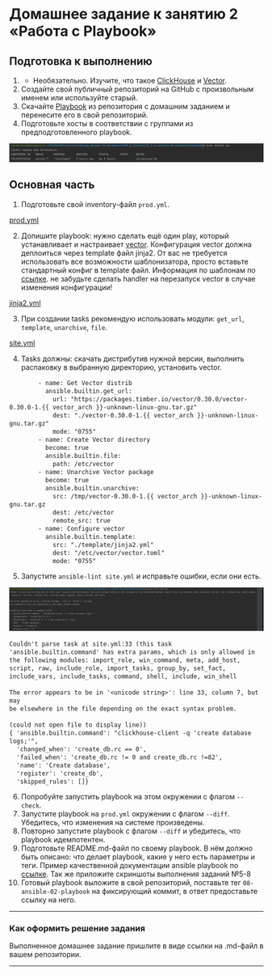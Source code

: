 # Домашнее задание к занятию 2 «Работа с Playbook»

## Подготовка к выполнению

1. * Необязательно. Изучите, что такое [ClickHouse](https://www.youtube.com/watch?v=fjTNS2zkeBs) и [Vector](https://www.youtube.com/watch?v=CgEhyffisLY).
2. Создайте свой публичный репозиторий на GitHub с произвольным именем или используйте старый.
3. Скачайте [Playbook](./playbook/) из репозитория с домашним заданием и перенесите его в свой репозиторий.
4. Подготовьте хосты в соответствии с группами из предподготовленного playbook.

![5.2.0.4.png](playbook%2Fpicture%2F5.2.0.4.png)

## Основная часть

1. Подготовьте свой inventory-файл `prod.yml`.

[prod.yml](playbook%2Finventory%2Fprod.yml)

2. Допишите playbook: нужно сделать ещё один play, который устанавливает и настраивает [vector](https://vector.dev). Конфигурация vector должна деплоиться через template файл jinja2. От вас не требуется использовать все возможности шаблонизатора, просто вставьте стандартный конфиг в template файл. Информация по шаблонам по [ссылке](https://www.dmosk.ru/instruktions.php?object=ansible-nginx-install). не забудьте сделать handler на перезапуск vector в случае изменения конфигурации!

[jinja2.yml](playbook%2Fgroup_vars%2Ftemplate%2Fjinja2.yml)

3. При создании tasks рекомендую использовать модули: `get_url`, `template`, `unarchive`, `file`.

[site.yml](playbook%2Fsite.yml)

4. Tasks должны: скачать дистрибутив нужной версии, выполнить распаковку в выбранную директорию, установить vector.

```
        - name: Get Vector distrib
          ansible.builtin.get_url:
            url: "https://packages.timber.io/vector/0.30.0/vector-0.30.0-1.{{ vector_arch }}-unknown-linux-gnu.tar.gz"
            dest: "./vector-0.30.0-1.{{ vector_arch }}-unknown-linux-gnu.tar.gz"
            mode: "0755"
        - name: Create Vector directory
          become: true
          ansible.builtin.file:
            path: /etc/vector
        - name: Unarchive Vector package
          become: true
          ansible.builtin.unarchive:
            src: /tmp/vector-0.30.0-1.{{ vector_arch }}-unknown-linux-gnu.tar.gz
            dest: /etc/vector
            remote_src: true
        - name: Configure vector
          ansible.builtin.template:
            src: "./template/jinja2.yml"
            dest: "/etc/vector/vector.toml"
            mode: "0755"
```

5. Запустите `ansible-lint site.yml` и исправьте ошибки, если они есть.

![5.2.5.png](playbook%2Fpicture%2F5.2.5.png)

```
Couldn't parse task at site.yml:33 (this task 'ansible.builtin.command' has extra params, which is only allowed in the following modules: import_role, win_command, meta, add_host, script, raw, include_role, import_tasks, group_by, set_fact, include_vars, include_tasks, command, shell, include, win_shell

The error appears to be in '<unicode string>': line 33, column 7, but may
be elsewhere in the file depending on the exact syntax problem.

(could not open file to display line))
{ 'ansible.builtin.command': "clickhouse-client -q 'create database logs;'",
  'changed_when': 'create_db.rc == 0',
  'failed_when': 'create_db.rc != 0 and create_db.rc !=82',
  'name': 'Create database',
  'register': 'create_db',
  'skipped_rules': []}

```

6. Попробуйте запустить playbook на этом окружении с флагом `--check`.
7. Запустите playbook на `prod.yml` окружении с флагом `--diff`. Убедитесь, что изменения на системе произведены.
8. Повторно запустите playbook с флагом `--diff` и убедитесь, что playbook идемпотентен.
9. Подготовьте README.md-файл по своему playbook. В нём должно быть описано: что делает playbook, какие у него есть параметры и теги. Пример качественной документации ansible playbook по [ссылке](https://github.com/opensearch-project/ansible-playbook). Так же приложите скриншоты выполнения заданий №5-8
10. Готовый playbook выложите в свой репозиторий, поставьте тег `08-ansible-02-playbook` на фиксирующий коммит, в ответ предоставьте ссылку на него.

---

### Как оформить решение задания

Выполненное домашнее задание пришлите в виде ссылки на .md-файл в вашем репозитории.

---
